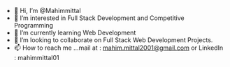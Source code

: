 - 👋 Hi, I’m @Mahimmittal
- 👀 I’m interested in Full Stack Development and Competitive Programming
- 🌱 I’m currently learning Web Development
- 💞️ I’m looking to collaborate on Full Stack Web Development Projects.
- 📫 How to reach me ...mail at : mahim.mittal2001@gmail.com or LinkedIn : mahimmittal01

<!---
Mahimmittal/Mahimmittal is a ✨ special ✨ repository because its `README.md` (this file) appears on your GitHub profile.
You can click the Preview link to take a look at your changes.
--->
